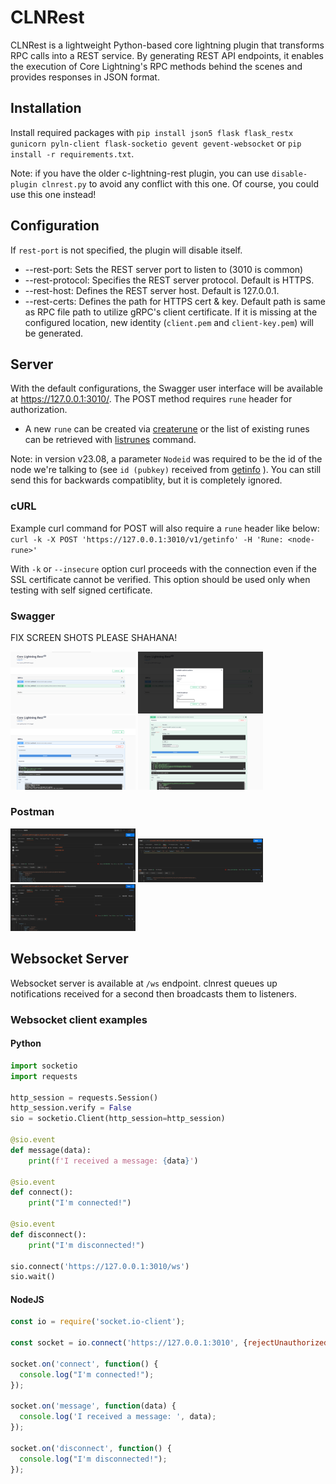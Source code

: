 # CLNRest

CLNRest is a lightweight Python-based core lightning plugin that transforms RPC calls into a REST service. By generating REST API endpoints, it enables the execution of Core Lightning's RPC methods behind the scenes and provides responses in JSON format.

## Installation

Install required packages with `pip install json5 flask flask_restx gunicorn pyln-client flask-socketio gevent gevent-websocket` or `pip install -r requirements.txt`.

Note: if you have the older c-lightning-rest plugin, you can use `disable-plugin clnrest.py` to avoid any conflict with this one.  Of course, you could use this one instead!

## Configuration

If `rest-port` is not specified, the plugin will disable itself.

- --rest-port: Sets the REST server port to listen to (3010 is common)
- --rest-protocol: Specifies the REST server protocol. Default is HTTPS.
- --rest-host: Defines the REST server host. Default is 127.0.0.1.
- --rest-certs: Defines the path for HTTPS cert & key. Default path is same as RPC file path to utilize gRPC's client certificate. If it is missing at the configured location, new identity (`client.pem` and `client-key.pem`) will be generated.

## Server

With the default configurations, the Swagger user interface will be available at https://127.0.0.1:3010/. The POST method requires `rune` header for authorization.

- A new `rune` can be created via [createrune](https://docs.corelightning.org/reference/lightning-createrune) or the list of existing runes can be retrieved with [listrunes](https://docs.corelightning.org/reference/lightning-listrunes) command.

Note: in version v23.08, a parameter `Nodeid` was required to be the id of the node we're talking to (see `id (pubkey)` received from [getinfo](https://docs.corelightning.org/reference/lightning-getinfo) ).  You can still send this for backwards compatiblity, but it is completely ignored.

### cURL
Example curl command for POST will also require a `rune` header like below:
    `curl -k -X POST 'https://127.0.0.1:3010/v1/getinfo' -H 'Rune: <node-rune>'`

With `-k` or `--insecure` option curl proceeds with the connection even if the SSL certificate cannot be verified.
This option should be used only when testing with self signed certificate.

### Swagger
FIX SCREEN SHOTS PLEASE SHAHANA!

<p float="left">
    <img src="./.github/screenshots/Swagger.png" width="200" alt="Swagger Dashboard" />
    <img src="./.github/screenshots/Swagger-auth.png" width="200" alt="Swagger Authorize" />
    <img src="./.github/screenshots/Swagger-list-methods.png" width="200" alt="Swagger GET List Methods" />
    <img src="./.github/screenshots/Swagger-rpc-method.png" width="200" alt="Swagger POST RPC Method" />
</p>

### Postman
<p float="left">
    <img src="./.github/screenshots/Postman.png" width="200" alt="Postman Headers">
    <img src="./.github/screenshots/Postman-with-body.png" width="200" alt="Postman with JSON body">
    <img src="./.github/screenshots/Postman-bkpr-plugin.png" width="200" alt="Postman bkpr plugin RPC">
</p>

## Websocket Server
Websocket server is available at `/ws` endpoint. clnrest queues up notifications received for a second then broadcasts them to listeners.

### Websocket client examples

#### Python

```python
import socketio
import requests

http_session = requests.Session()
http_session.verify = False
sio = socketio.Client(http_session=http_session)

@sio.event
def message(data):
    print(f'I received a message: {data}')

@sio.event
def connect():
    print("I'm connected!")

@sio.event
def disconnect():
    print("I'm disconnected!")

sio.connect('https://127.0.0.1:3010/ws')
sio.wait()

```

#### NodeJS

```javascript
const io = require('socket.io-client');

const socket = io.connect('https://127.0.0.1:3010', {rejectUnauthorized: false});

socket.on('connect', function() {
  console.log("I'm connected!");
});

socket.on('message', function(data) {
  console.log('I received a message: ', data);
});

socket.on('disconnect', function() {
  console.log("I'm disconnected!");
});

```
